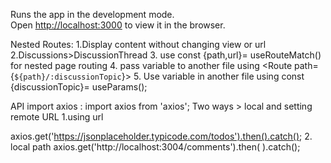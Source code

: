 
Runs the app in the development mode.\
Open [http://localhost:3000](http://localhost:3000) to view it in the browser.

Nested Routes:
1.Display content without changing view or url
2.Discussions>DiscussionThread
3. use const {path,url}= useRouteMatch() for nested page routing
4. pass variable to another file using <Route path={`${path}/:discussionTopic`}>
5. Use variable in another file using const {discussionTopic}= useParams();

API
import axios : import axios from 'axios';
Two ways > local and setting remote URL
1.using url

axios.get('https://jsonplaceholder.typicode.com/todos').then().catch();
2. local path
 axios.get('http://localhost:3004/comments').then( ).catch();